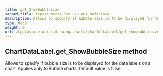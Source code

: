 ```yaml
---
title: get_ShowBubbleSize
second_title: Aspose.Words for C++ API Reference
description: Allows to specify if bubble size is to be displayed for the data labels on a chart. Applies only to Bubble charts. Default value is false. 
type: docs
weight: 0
url: /cpp/aspose.words.drawing.charts/chartdatalabel/get_showbubblesize/
---
```

## ChartDataLabel.get_ShowBubbleSize method


Allows to specify if bubble size is to be displayed for the data labels on a chart. Applies only to Bubble charts. Default value is false. 

